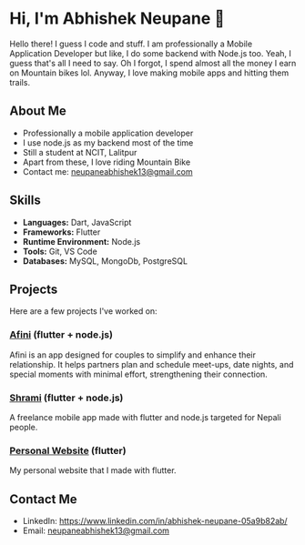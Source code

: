 # Hi, I'm Abhishek Neupane 👋

Hello there! I guess I code and stuff. I am professionally a Mobile Application Developer but like, I do some backend with Node.js too. Yeah, I guess that's all I need to say. Oh I forgot, I spend almost all the money I earn on Mountain bikes lol. Anyway, I love making mobile apps and hitting them trails.

## About Me

- Professionally a mobile application developer
- I use node.js as my backend most of the time
- Still a student at NCIT, Lalitpur
- Apart from these, I love riding Mountain Bike
- Contact me: neupaneabhishek13@gmail.com

## Skills

- **Languages:** Dart, JavaScript
- **Frameworks:** Flutter
- **Runtime Environment:** Node.js
- **Tools:** Git, VS Code
- **Databases:** MySQL, MongoDb, PostgreSQL

## Projects

Here are a few projects I've worked on:

### [Afini](https://github.com/ayruvedaAvi/afini) (flutter + node.js)
Afini is an app designed for couples to simplify and enhance their relationship. It helps partners plan and schedule meet-ups, date nights, and special moments with minimal effort, strengthening their connection.

### [Shrami](https://github.com/ayruvedaAvi/Project-II) (flutter + node.js)
A freelance mobile app made with flutter and node.js targeted for Nepali people.

### [Personal Website](https://github.com/ayruvedaAvi/personal_website) (flutter)
My personal website that I made with flutter.



## Contact Me

- LinkedIn: https://www.linkedin.com/in/abhishek-neupane-05a9b82ab/
- Email: neupaneabhishek13@gmail.com
  

